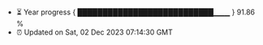 - ⏳ Year progress { ███████████████████████████▁▁▁ } 91.86 %
- ⏰ Updated on Sat, 02 Dec 2023 07:14:30 GMT

